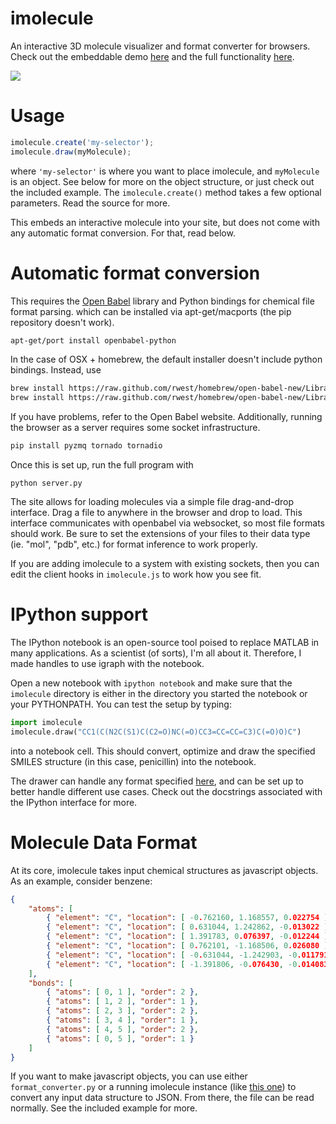 imolecule
=========

An interactive 3D molecule visualizer and format converter for browsers. Check
out the embeddable demo [here](http://www.patrick-fuller.com/imolecule/example)
and the full functionality [here](http://www.patrick-fuller.com/imolecule.html).

![](http://i.imgur.com/af6X07k.png)

Usage
=====

```javascript
imolecule.create('my-selector');
imolecule.draw(myMolecule);
```

where `'my-selector'` is where you want to place imolecule, and `myMolecule` is
an object. See below for more on the object structure, or just check out the
included example. The `imolecule.create()` method takes a few optional parameters.
Read the source for more.

This embeds an interactive molecule into your site, but does not come with any
automatic format conversion. For that, read below.

Automatic format conversion
===========================

This requires the [Open Babel](http://openbabel.org/wiki/Main_Page) library
and Python bindings for chemical file format parsing. which can be installed
via apt-get/macports (the pip repository doesn't work).

```bash
apt-get/port install openbabel-python
```

In the case of OSX + homebrew, the default installer doesn't include python
bindings. Instead, use

```bash
brew install https://raw.github.com/rwest/homebrew/open-babel-new/Library/Formula/eigen2.rb
brew install https://raw.github.com/rwest/homebrew/open-babel-new/Library/Formula/open-babel.rb
```

If you have problems, refer to the Open Babel website. Additionally, running
the browser as a server requires some socket infrastructure.

```bash
pip install pyzmq tornado tornadio
```

Once this is set up, run the full program with

```
python server.py
```

The site allows for loading molecules via a simple file drag-and-drop interface.
Drag a file to anywhere in the browser and drop to load. This interface
communicates with openbabel via websocket, so most file formats should work. Be
sure to set the extensions of your files to their data type (ie. "mol", "pdb",
etc.) for format inference to work properly.

If you are adding imolecule to a system with existing sockets, then you can
edit the client hooks in `imolecule.js` to work how you see fit.

IPython support
===============

The IPython notebook is an open-source tool poised to replace MATLAB in many
applications. As a scientist (of sorts), I'm all about it. Therefore, I made
handles to use igraph with the notebook.

Open a new notebook with `ipython notebook` and make sure that the `imolecule`
directory is either in the directory you started the notebook or your
PYTHONPATH. You can test the setup by typing:

```python
import imolecule
imolecule.draw("CC1(C(N2C(S1)C(C2=O)NC(=O)CC3=CC=CC=C3)C(=O)O)C")
```

into a notebook cell. This should convert, optimize and draw the specified
SMILES structure (in this case, penicillin) into the notebook.

The drawer can handle any format specified [here](http://openbabel.org/docs/2.3.1/FileFormats/Overview.html),
and can be set up to better handle different use cases. Check out the docstrings
associated with the IPython interface for more.

Molecule Data Format
====================

At its core, imolecule takes input chemical structures as javascript objects.
As an example, consider benzene:

```json
{
    "atoms": [
        { "element": "C", "location": [ -0.762160, 1.168557, 0.022754 ] },
        { "element": "C", "location": [ 0.631044, 1.242862, -0.013022 ] },
        { "element": "C", "location": [ 1.391783, 0.076397, -0.012244 ] },
        { "element": "C", "location": [ 0.762101, -1.168506, 0.026080 ] },
        { "element": "C", "location": [ -0.631044, -1.242903, -0.011791 ] },
        { "element": "C", "location": [ -1.391806, -0.076430, -0.014083 ] },
    ],
    "bonds": [
        { "atoms": [ 0, 1 ], "order": 2 },
        { "atoms": [ 1, 2 ], "order": 1 },
        { "atoms": [ 2, 3 ], "order": 2 },
        { "atoms": [ 3, 4 ], "order": 1 },
        { "atoms": [ 4, 5 ], "order": 2 },
        { "atoms": [ 0, 5 ], "order": 1 }
    ]
}
```

If you want to make javascript objects, you can use either `format_converter.py`
or a running imolecule instance (like [this one](http://www.patrick-fuller.com/imolecule.html))
to convert any input data structure to JSON. From there, the file can be read
normally. See the included example for more.
